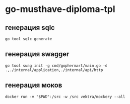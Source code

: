 # go-musthave-diploma-tpl

## генерация sqlc
```
go tool sqlc generate
```

## генерация swagger
```
go tool swag init -g cmd/gophermart/main.go -d .,./internal/application,./internal/api/http
```

## генерация моков
```
docker run -v "$PWD":/src -w /src vektra/mockery --all
```
